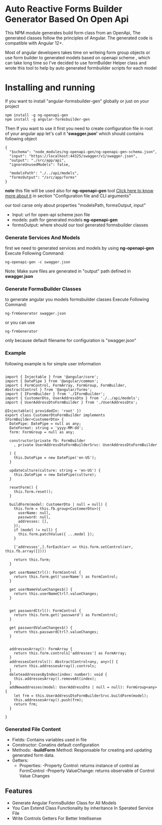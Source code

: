 # Auto Reactive Forms Builder Generator Based On Open Api 
This NPM module generates build form class from an OpenApi, The generated classes follow the principles of Angular. The generated code is compatible with Angular 12+.

Most of angular developers takes time on writeing form group objects or use form builder to generated models based on 
openapi scheme , which can take long time  so I've decided to use formBuilder Helper class and wrote this tool to help
by auto generated formbuilder scripts for each model

# Installing and running
If you want to install "angular-formsbuilder-gen" globally or just on your project
``` 
npm install -g ng-openapi-gen 
npm install -g angular-formsbuilder-gen
```
Then If you want to use it first you need to create configuration file in root of your 
angular app let's call it **'swagger.json'** which should contains following object 
```
{
  "$schema": "node_modules/ng-openapi-gen/ng-openapi-gen-schema.json",
  "input": "https://localhost:44325/swagger/v1/swagger.json",
  "output": "./src/app/api",
  "ignoreUnusedModels": false,

  "modelsPath": "./../api/models",
  "formsOutput": "/src/app/forms"
}
```
**note** this file will be used also for **ng-openapi-gen** tool [Click here to know more about it](https://www.npmjs.com/package/ng-openapi-gen "Click here to know more about it") in section "Configuration file and CLI arguments"  

our tool carse only about properties "modelsPath,  formsOutput, input"
- Input: url for open-api scheme json file
- models: path for generated models **ng-openapi-gen**
- formsOutput: where should our tool generated formsbuilder classes

### Generate Services And Models
first we need to generated services and models by using **ng-openapi-gen** 
Execute Following Command:
```
ng-openapi-gen -c swagger.json
```
Note: Make sure files are generated in "output" path defined in **swagger.json**

### Generate FormsBuilder Classes
to generate angular you models formsbuilder classes
Execute Following Command:
```
ng-frmGenerator swagger.json 
```
or you can use 
```
ng-frmGenerator
```
only because default filename for configuration is "swagger.json"


### Example
following example is for simple user information
```

import { Injectable } from '@angular/core';
import { DatePipe } from '@angular/common';
import { FormControl, FormArray, FormGroup, FormBuilder, AbstractControl } from '@angular/forms';
import { IFormBuilder } from './IFormBuilder';
import { CustomerDto, UserAddressDto } from './../api/models';
import { UserAddressDtoFormBuilder } from './UserAddressDto';

@Injectable({ providedIn: 'root' })
export class CustomerDtoFormBuilder implements IFormBuilder<CustomerDto> {
  DatePipe: DatePipe = null as any;
  DateFormat: string = 'yyyy-MM-dd';
  form: FormGroup = null as any;

  constructor(private fb: FormBuilder
    , private UserAddressDtoFormBuilderSrvc: UserAddressDtoFormBuilder

  ) {
    this.DatePipe = new DatePipe('en-US');
  }

  updateCulture(culture: string = 'en-US') {
    this.DatePipe = new DatePipe(culture);
  }

  resetForm() {
    this.form.reset();
  }

  buildForm(model: CustomerDto | null = null) {
    this.form = this.fb.group<CustomerDto>({
      userName: null,
      password: null,
      addresses: [],
    });
    if (model != null) {
      this.form.patchValue({ ...model });
    }

    ['addresses',].forEach(arr => this.form.setControl(arr, this.fb.array([])))

    return this.form;
  }

  get userNameCtrl(): FormControl {
    return this.form.get('userName') as FormControl;
  }

  get userNameValueChanges$() {
    return this.userNameCtrl?.valueChanges;
  }


  get passwordCtrl(): FormControl {
    return this.form.get('password') as FormControl;
  }

  get passwordValueChanges$() {
    return this.passwordCtrl?.valueChanges;
  }


  addressesArray(): FormArray {
    return this.form.controls['addresses'] as FormArray;
  }
  addressesControls(): AbstractControl<any, any>[] {
    return this.addressesArray().controls;
  }
  deleteaddressesByIndex(index: number): void {
    this.addressesArray().removeAt(index);
  }
  addNewaddresses(model: UserAddressDto | null = null): FormGroup<any> {
    let frm = this.UserAddressDtoFormBuilderSrvc.buildForm(model);
    this.addressesArray().push(frm);
    return frm;
  }

}

```

### Generated File Content
- Fields: Contains variables used in file
- Constructor: Conatins default configuration
- Methods: 
	-**buildForm** Method: Responsable for creating and updating generated form data.
- Getters:
	- Properties: 
		-Property Control: returns instance of control as FormControl
		-Property ValueChange: returns observable of Control Value Changes

## Features
- Generate Angular FormsBuilder Class for All Models
- You Can Extend Class Functionality by inheritance In Sperated Service File
- Write Controls Getters For Better  Intellisense
